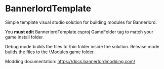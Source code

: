 # BannerlordTemplate
Simple template visual studio solution for building modules for Bannerlord.

You **must edit** BannerlordTemplate.csproj GameFolder tag to match your game install folder.

Debug mode builds the files to \bin folder inside the solution.
Release mode builds the files to the \Modules game folder.

Modding documentation: https://docs.bannerlordmodding.com/

